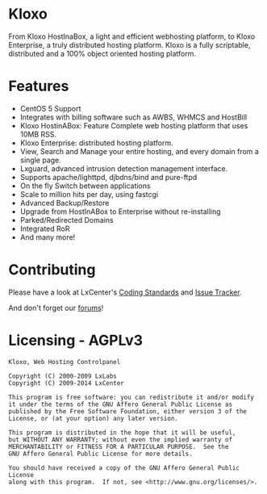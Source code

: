 # Kloxo
From Kloxo HostInaBox, a light and efficient webhosting platform, to Kloxo Enterprise, a truly distributed hosting platform.
Kloxo is a fully scriptable, distributed and a 100% object oriented hosting platform.

# Features

* CentOS 5 Support
* Integrates with billing software such as AWBS, WHMCS and HostBill
* Kloxo HostinABox: Feature Complete web hosting platform that uses 10MB RSS.
* Kloxo Enterprise: distributed hosting platform.
* View, Search and Manage your entire hosting, and every domain from a single page.
* Lxguard, advanced intrusion detection management interface.
* Supports apache/lighttpd, djbdns/bind and pure-ftpd
* On the fly Switch between applications
* Scale to million hits per day, using fastcgi
* Advanced Backup/Restore
* Upgrade from HostInABox to Enterprise without re-installing
* Parked/Redirected Domains
* Integrated RoR
* And many more!

# Contributing

Please have a look at LxCenter's [Coding Standards](http://project.lxcenter.org/projects/kloxo/wiki/Coding_Standards) and [Issue Tracker](http://project.lxcenter.org).

And don't forget our [forums](http://community.lxcenter.org)!

# Licensing - AGPLv3

    Kloxo, Web Hosting Controlpanel

    Copyright (C) 2000-2009	LxLabs
    Copyright (C) 2009-2014	LxCenter

    This program is free software: you can redistribute it and/or modify
    it under the terms of the GNU Affero General Public License as
    published by the Free Software Foundation, either version 3 of the
    License, or (at your option) any later version.

    This program is distributed in the hope that it will be useful,
    but WITHOUT ANY WARRANTY; without even the implied warranty of
    MERCHANTABILITY or FITNESS FOR A PARTICULAR PURPOSE.  See the
    GNU Affero General Public License for more details.

    You should have received a copy of the GNU Affero General Public License
    along with this program.  If not, see <http://www.gnu.org/licenses/>.

